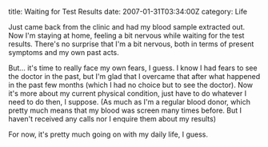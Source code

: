 title: Waiting for Test Results
date: 2007-01-31T03:34:00Z
category: Life

Just came back from the clinic and had my blood sample extracted out. Now I'm staying at home, feeling a bit nervous while waiting for the test results. There's no surprise that I'm a bit nervous, both in terms of present symptoms and my own past acts.

But… it's time to really face my own fears, I guess. I know I had fears to see the doctor in the past, but I'm glad that I overcame that after what happened in the past few months (which I had no choice but to see the doctor). Now it's more about my current physical condition, just have to do whatever I need to do then, I suppose. (As much as I'm a regular blood donor, which pretty much means that my blood was screen many times before. But I haven't received any calls nor I enquire them about my results)

For now, it's pretty much going on with my daily life, I guess.
